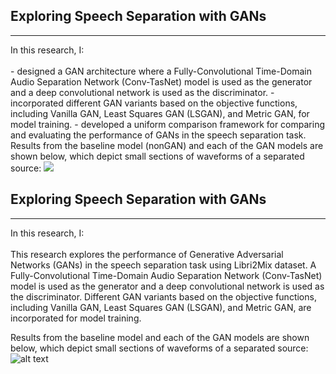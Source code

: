 <h2>Exploring Speech Separation with GANs</h2> <hr><p>In this research, I:<br><br>
- designed a GAN architecture where a Fully-Convolutional Time-Domain Audio Separation Network (Conv-TasNet) model is used as the generator and a deep convolutional network is used as the discriminator. 
- incorporated different GAN variants based on the objective functions, including Vanilla GAN, Least Squares GAN (LSGAN), and Metric GAN, for model training.
- developed a uniform comparison framework for comparing and evaluating the performance of GANs in the speech separation task. 
​
Results from the baseline model (nonGAN) and each of the GAN models are shown below, which depict small sections of waveforms of a separated source: 

<img src='[https://img.shields.io/badge/Difficulty-Easy-brightgreen](https://github.com/abishek2019/Machine_Learning/blob/main/Speech%20Separation%20(Deep%20Learning%20Thesis%20Research)/assets/Result2.png)https://github.com/abishek2019/Machine_Learning/blob/main/Speech%20Separation%20(Deep%20Learning%20Thesis%20Research)/assets/Result2.png'/>
<br>


<h2>Exploring Speech Separation with GANs</h2> <hr><p> In this research, I:<br><br> This research explores the performance of Generative Adversarial Networks (GANs) in the speech separation task using Libri2Mix dataset. A Fully-Convolutional Time-Domain Audio Separation Network (Conv-TasNet) model is used as the generator and a deep convolutional network is used as the discriminator. Different GAN variants based on the objective functions, including Vanilla GAN, Least Squares GAN (LSGAN), and Metric GAN, are incorporated for model training.

Results from the baseline model and each of the GAN models are shown below, which depict small sections of waveforms of a separated source: 
![alt text](https://github.com/abishek2019/Machine_Learning/blob/main/Speech%20Separation%20(Deep%20Learning%20Thesis%20Research)/assets/Result2.png?raw=true)
<br>

